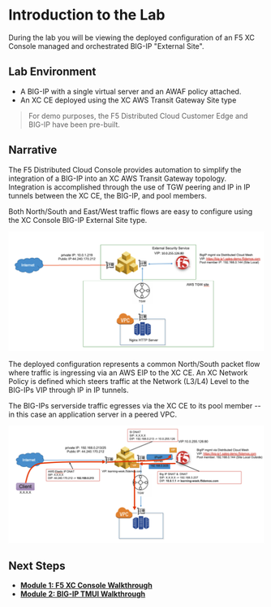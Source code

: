 Introduction to the Lab
=======================

During the lab you will be viewing the deployed configuration of an F5 XC Console managed and orchestrated BIG-IP "External Site".

Lab Environment
---------------

- A BIG-IP with a single virtual server and an AWAF policy attached.
- An XC CE deployed using the XC AWS Transit Gateway Site type

> For demo purposes, the F5 Distributed Cloud Customer Edge and BIG-IP have been pre-built.

Narrative
---------

The F5 Distributed Cloud Console provides automation to simplify the integration of a BIG-IP into an XC AWS Transit Gateway topology.
Integration is accomplished through the use of TGW peering and IP in IP tunnels between the XC CE, the BIG-IP, and pool members.

Both North/South and East/West traffic flows are easy to configure using the XC Console BIG-IP External Site type.

![intro1.png](./images/topology.png)

The deployed configuration represents a common North/South packet flow where traffic is ingressing via an AWS EIP to the XC CE.
An XC Network Policy is defined which steers traffic at the Network (L3/L4) Level to the BIG-IPs VIP through IP in IP tunnels.

The BIG-IPs serverside traffic egresses via the XC CE to its pool member -- in this case an application server in a peered VPC.

![intro2.png](./images/packet-flow.png)


Next Steps
----------------------------

  - **[Module 1: F5 XC Console Walkthrough](module1)**
  - **[Module 2: BIG-IP TMUI Walkthrough](module2)**